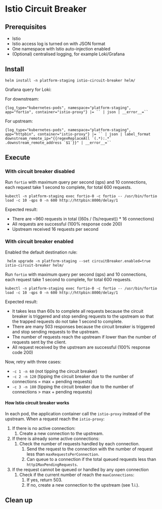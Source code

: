# Istio Circuit Breaker

## Prerequisites

* Istio
* Istio access log is turned on with JSON format
* One namespace with Istio auto-injection enabled
* (Optional) centralised logging, for example Loki/Grafana

## Install

```shell
helm install -n platform-staging istio-circuit-breaker helm/
```

Grafana query for Loki:

For downstream:

```text
{log_type="kubernetes-pods", namespace="platform-staging", app="fortio", container="istio-proxy"} |= `` | json | __error__=``
```

For upstream:

```text
{log_type="kubernetes-pods", namespace="platform-staging", app="httpbin", container="istio-proxy"} |= `` | json | label_format downstream_remote_ip="{{regexReplaceAll `(.*):.*`  .downstream_remote_address `$1`}}" | __error__=``
```
## Execute

### With circuit breaker disabled

Run `fortio` with maximum query per second (qps) and 10 connections, each request take 1 second to complete, for total 600 requests.
```shell
kubectl -n platform-staging exec fortio-0 -c fortio -- /usr/bin/fortio load -c 10 -qps 0 -n 600 http://httpbin:8000/delay/1
```

Expected result:

* There are ~960 requests in total ((60s / (1s/request)) * 16 connections)
* All requests are successful (100% response code 200)
* Upstream received 16 requests per second

### With circuit breaker enabled

Enabled the default destination rule:

```shell
 helm upgrade -n platform-staging --set circuitBreaker.enabled=true istio-circuit-breaker helm/
```
Run `fortio` with maximum query per second (qps) and 10 connections, each request take 1 second to complete, for total 600 requests.
```shell
kubectl -n platform-staging exec fortio-0 -c fortio -- /usr/bin/fortio load -c 10 -qps 0 -n 600 http://httpbin:8000/delay/1
```

Expected result:

* It takes less than 60s to complete all requests because the circuit breaker is triggered and stop sending requests to the upstream so that the trapped requests do not take 1 second to complete.
* There are many 503 responses because the circuit breaker is triggered and stop sending requests to the upstream.
* The number of requests reach the upstream if lower than the number of requests sent by the client.
* All request received by the upstream are successful (100% response code 200)

Now, retry with three cases:

* `-c 1 -n 60` (not tipping the circuit breaker)
* `-c 2 -n 120` (tipping the circuit breaker due to the number of connections = max + pending requests)
* `-c 3 -n 180` (tipping the circuit breaker due to the number of connections > max + pending requests)

#### How Istio circuit breaker works

In each pod, the application container call the `istio-proxy` instead of the upstream.
When a request reach the `istio-proxy`:

1. If there is no active connection:
   1. Create a new connection to the upstream.
2. If there is already some active connections:
   1. Check the number of requests handled by each connection.
      1. Send the request to the connection with the number of request less than `maxRequestsPerConnection`.
      2. Can queue to a connection if the total queued requests less than `http1MaxPendingRequests`.
3. If the request cannot be queued or handled by any open connection
   1. Check if the current number of reach the `maxConnections`:
      1. If yes, return 503.
      2. If no, create a new connection to the upstream (see 1.i.).

## Clean up